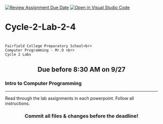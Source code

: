 [![Review Assignment Due Date](https://classroom.github.com/assets/deadline-readme-button-24ddc0f5d75046c5622901739e7c5dd533143b0c8e959d652212380cedb1ea36.svg)](https://classroom.github.com/a/GKcik1L1)
[![Open in Visual Studio Code](https://classroom.github.com/assets/open-in-vscode-718a45dd9cf7e7f842a935f5ebbe5719a5e09af4491e668f4dbf3b35d5cca122.svg)](https://classroom.github.com/online_ide?assignment_repo_id=11945239&assignment_repo_type=AssignmentRepo)
# Cycle-2-Lab-2-4<h1 align="center">
    Fairfield College Preparatory School<br>
    Computer Programming - Mr.O <br>
    Cycle 2 Labs
</h1>

<h2 align="center">Due before 8:30 AM on 9/27</h2>

### Intro to Computer Programming
---
Read through the lab assignments in each powerpoint. Follow all instructions.

<h3 align="center">Commit all files & changes before the deadline!</h3>
